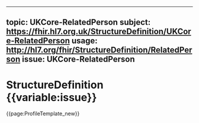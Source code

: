
---
topic: UKCore-RelatedPerson
subject: https://fhir.hl7.org.uk/StructureDefinition/UKCore-RelatedPerson
usage: http://hl7.org/fhir/StructureDefinition/RelatedPerson
issue: UKCore-RelatedPerson
---
              
# StructureDefinition {{variable:issue}}

<nocheck>
{{page:ProfileTemplate_new}}
</nocheck>

